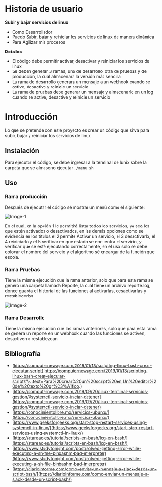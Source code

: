 # Historia de usuario

**Subir y bajar servicios de linux**

- Como Desarrollador
- Puedo Subir, bajar y reiniciar los servicios de linux de manera dinámica
- Para Agilizar mis procesos

**Detalles**

- El código debe permitir activar, desactivar y reiniciar los servicios de linux
- Se deben generar 3 ramas, una de desarrollo, otra de pruebas y de producción, la cual almacenara la versión más sencilla
- La rama de desarrollo generará un mensaje a un webhook cuando se active, desactive y reinicie un servicio
- La rama de pruebas debe generar un mensaje y almacenarlo en un log cuando se active, desactive y reinicie un servicio

# Introducción

Lo que se pretende con este proyecto es crear un código que sirva para subir, bajar y reiniciar los servicios de linux

## Instalación

Para ejecutar el código, se debe ingresar a la terminal de lunix sobre la carpeta que se almaseno ejecutar `./menu.sh`

## Uso

### Rama producción

Después de ejecutar el código sé mostrar un menú como el siguiente:

![Image-1](https://i.postimg.cc/pXbH1dqW/Captura.jpg)

En el cual, en la opción 1 le permitirá listar todos los servicios, ya sea los que estén activados o desactivados, en las demás opciones como se evidencia en los títulos el 2 permite Activar un servicio, el 3 desactivarlo, el 4 reiniciarlo y el 5 verificar en que estado se encuentra el servicio, y verificar que se esté ejecutando correctamente, en el uso solo se debe colocar el nombre del servicio y el algoritmo sé encargar de la función que escoja.

### Rama Pruebas

Tiene la misma ejecución que la rama anterior, solo que para esta rama se generó una carpeta llamada Reporte, la cual tiene un archivo reporte.log, donde guarda el historial de las funciones al activarlas, desactivarlas y restablecerlas

![Image-2](https://i.postimg.cc/Pq3LmDbr/Captura.jpg)

### Rama Desarrollo

Tiene la misma ejecución que las ramas anteriores, solo que para esta rama se genera un reporte en un webhook cuando las funciones se activen, desactiven o restablezcan

## Bibliografía

- [https://computernewage.com/2019/01/13/scripting-linux-bash-crear-ejecutar-script](https://computernewage.com/2019/01/13/scripting-linux-bash-crear-ejecutar-script/#:~:text=Para%20crear%20un%20script%20en,Un%20editor%20de%20texto%20gr%C3%A1fico.)
- [https://computernewage.com/2019/09/20/linux-terminal-servicios-gestion/#systemctl-servicio-iniciar-detener](https://computernewage.com/2019/09/20/linux-terminal-servicios-gestion/#systemctl-servicio-iniciar-detener)
- [https://conocimientolibre.mx/servicios-ubuntu/](https://conocimientolibre.mx/servicios-ubuntu/)
- [https://www.geeksforgeeks.org/start-stop-restart-services-using-systemctl-in-linux/](https://www.geeksforgeeks.org/start-stop-restart-services-using-systemctl-in-linux/)
- [https://atareao.es/tutorial/scripts-en-bash/log-en-bash/](https://atareao.es/tutorial/scripts-en-bash/log-en-bash/)
- [https://www.studytonight.com/post/solved-getting-error-while-executing-a-sh-file-binbashm-bad-interpreter](https://www.studytonight.com/post/solved-getting-error-while-executing-a-sh-file-binbashm-bad-interpreter)
- [https://diarioinforme.com/como-enviar-un-mensaje-a-slack-desde-un-script-bash/](https://diarioinforme.com/como-enviar-un-mensaje-a-slack-desde-un-script-bash/)
